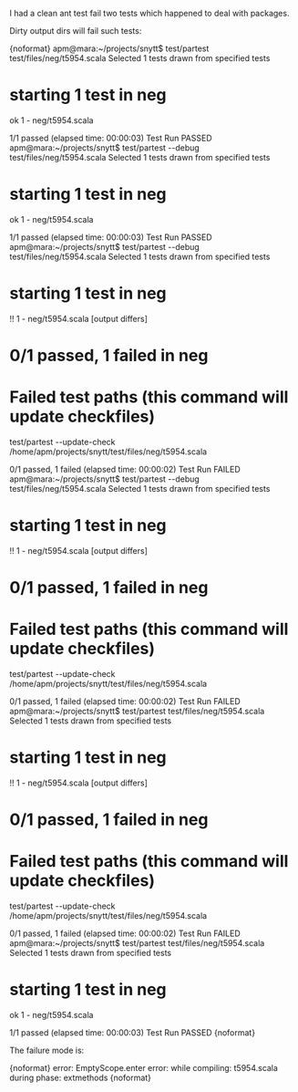 I had a clean ant test fail two tests which happened to deal with packages.

Dirty output dirs will fail such tests:

{noformat}
apm@mara:~/projects/snytt$ test/partest test/files/neg/t5954.scala 
Selected 1 tests drawn from specified tests

# starting 1 test in neg
ok 1 - neg/t5954.scala                         

1/1 passed (elapsed time: 00:00:03)
Test Run PASSED
apm@mara:~/projects/snytt$ test/partest --debug test/files/neg/t5954.scala 
Selected 1 tests drawn from specified tests

# starting 1 test in neg
ok 1 - neg/t5954.scala                         

1/1 passed (elapsed time: 00:00:03)
Test Run PASSED
apm@mara:~/projects/snytt$ test/partest --debug test/files/neg/t5954.scala 
Selected 1 tests drawn from specified tests

# starting 1 test in neg
!! 1 - neg/t5954.scala                           [output differs]
# 0/1 passed, 1 failed in neg

# Failed test paths (this command will update checkfiles)
test/partest --update-check \
  /home/apm/projects/snytt/test/files/neg/t5954.scala

0/1 passed, 1 failed (elapsed time: 00:00:02)
Test Run FAILED
apm@mara:~/projects/snytt$ test/partest --debug test/files/neg/t5954.scala 
Selected 1 tests drawn from specified tests

# starting 1 test in neg
!! 1 - neg/t5954.scala                           [output differs]
# 0/1 passed, 1 failed in neg

# Failed test paths (this command will update checkfiles)
test/partest --update-check \
  /home/apm/projects/snytt/test/files/neg/t5954.scala

0/1 passed, 1 failed (elapsed time: 00:00:02)
Test Run FAILED
apm@mara:~/projects/snytt$ test/partest test/files/neg/t5954.scala 
Selected 1 tests drawn from specified tests

# starting 1 test in neg
!! 1 - neg/t5954.scala                           [output differs]
# 0/1 passed, 1 failed in neg

# Failed test paths (this command will update checkfiles)
test/partest --update-check \
  /home/apm/projects/snytt/test/files/neg/t5954.scala

0/1 passed, 1 failed (elapsed time: 00:00:02)
Test Run FAILED
apm@mara:~/projects/snytt$ test/partest test/files/neg/t5954.scala 
Selected 1 tests drawn from specified tests

# starting 1 test in neg
ok 1 - neg/t5954.scala                         

1/1 passed (elapsed time: 00:00:03)
Test Run PASSED
{noformat}

The failure mode is:

{noformat}
error: EmptyScope.enter
error: 
     while compiling: t5954.scala
        during phase: extmethods
{noformat}

